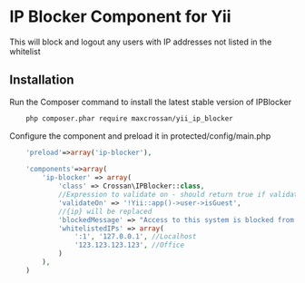 IP Blocker Component for Yii
============================

This will block and logout any users with IP addresses not listed in the whitelist

## Installation

Run the Composer command to install the latest stable version of IPBlocker

```bash
    php composer.phar require maxcrossan/yii_ip_blocker
```

Configure the component and preload it in protected/config/main.php

```php
    'preload'=>array('ip-blocker'),
    
    'components'=>array(
        'ip-blocker' => array(
            'class' => Crossan\IPBlocker::class,
            //Expression to validate on - should return true if validation is required
            'validateOn' => '!Yii::app()->user->isGuest',
            //{ip} will be replaced
            'blockedMessage' => "Access to this system is blocked from your IP: {ip}.",
            'whitelistedIPs' => array(
                ':1', '127.0.0.1', //Localhost
                '123.123.123.123', //Office
            )
        ),
    )
```